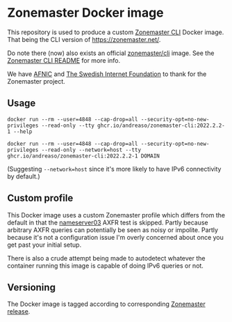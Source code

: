 # Zonemaster Docker image

This repository is used to produce a custom [Zonemaster CLI][1] Docker
image. That being the CLI version of <https://zonemaster.net/>.

Do note there (now) also exists an official [zonemaster/cli][6]
image. See the [Zonemaster CLI README][7] for more info.

We have [AFNIC][2] and [The Swedish Internet Foundation][3] to thank
for the Zonemaster project.


## Usage

```shell
docker run --rm --user=4848 --cap-drop=all --security-opt=no-new-privileges --read-only --tty ghcr.io/andreaso/zonemaster-cli:2022.2.2-1 --help
```

```shell
docker run --rm --user=4848 --cap-drop=all --security-opt=no-new-privileges --read-only --network=host --tty ghcr.io/andreaso/zonemaster-cli:2022.2.2-1 DOMAIN
```

(Suggesting `--network=host` since it's more likely to have IPv6 connectivity by default.)


## Custom profile

This Docker image uses a custom Zonemaster profile which differs from
the default in that the [nameserver03][5] AXFR test is skipped. Partly
because arbitrary AXFR queries can potentially be seen as noisy or
impolite. Partly because it's not a configuration issue I'm overly
concerned about once you get past your initial setup.

There is also a crude attempt being made to autodetect whatever the
container running this image is capable of doing IPv6 queries or not.


## Versioning

The Docker image is tagged according to corresponding [Zonemaster release][4].


[1]: https://github.com/zonemaster/zonemaster-cli
[2]: https://www.afnic.fr/
[3]: https://internetstiftelsen.se/
[4]: https://github.com/zonemaster/zonemaster/releases
[5]: https://github.com/zonemaster/zonemaster/blob/master/docs/specifications/tests/Nameserver-TP/nameserver03.md
[6]: https://hub.docker.com/r/zonemaster/cli
[7]: https://github.com/zonemaster/zonemaster-cli/blob/master/README.md#docker
